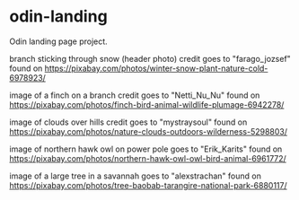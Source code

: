 # odin-landing
Odin landing page project.


branch sticking through snow (header photo) credit goes to 
"farago_jozsef" found on https://pixabay.com/photos/winter-snow-plant-nature-cold-6978923/

image of a finch on a branch credit goes to
"Netti_Nu_Nu" found on https://pixabay.com/photos/finch-bird-animal-wildlife-plumage-6942278/

image of clouds over hills credit goes to
"mystraysoul" found on https://pixabay.com/photos/nature-clouds-outdoors-wilderness-5298803/

image of northern hawk owl on power pole goes to
"Erik_Karits" found on https://pixabay.com/photos/northern-hawk-owl-owl-bird-animal-6961772/

image of a large tree in a savannah goes to
"alexstrachan" found on https://pixabay.com/photos/tree-baobab-tarangire-national-park-6880117/
